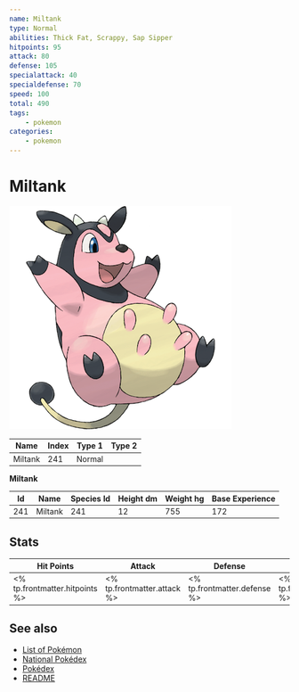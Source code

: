 ```yaml
---
name: Miltank
type: Normal
abilities: Thick Fat, Scrappy, Sap Sipper
hitpoints: 95
attack: 80
defense: 105
specialattack: 40
specialdefense: 70
speed: 100
total: 490
tags:
    - pokemon
categories:
    - pokemon
---
```


# Miltank


![Miltank](images/241.png)

| **Name** | **Index** | **Type 1** | **Type 2** |
|----|----|----|----|
| Miltank | 241 | Normal  |  |

**Miltank** 




| **Id** | **Name** | **Species Id** | **Height dm** | **Weight hg** | **Base Experience** |
|--------|----------|----------------|------------|------------|---------------------|
| 241 | Miltank | 241 | 12 | 755 | 172 |



## Stats

| **Hit Points** | **Attack** | **Defense** | **Special Attack** | **Special Defense** | **Speed** | **Total** |
|----------------|------------|-------------|--------------------|---------------------|-----------|-----------|
| <% tp.frontmatter.hitpoints %> | <% tp.frontmatter.attack %> | <% tp.frontmatter.defense %> | <% tp.frontmatter.specialattack %> | <% tp.frontmatter.specialdefense %> | <% tp.frontmatter.speed %> | <% tp.frontmatter.total %> |

## See also

- [List of Pokémon](../pokemon.md)
- [National Pokédex](../national_pokedex.md)
- [Pokédex](../pokedex.md)
- [README](../README.md)
